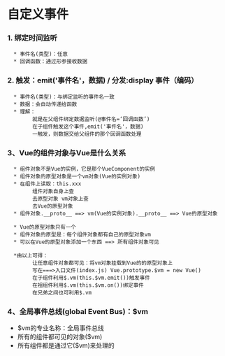 # 自定义事件
### 1. 绑定时间监听
      * 事件名(类型)：任意
      * 回调函数：通过形参接收数据
### 2. 触发：emit('事件名'，数据) / 分发:display  事件（编码）
      * 事件名(类型)：与绑定监听的事件名一致
      * 数据：会自动传递给函数
      * 理解：
            就是在父组件绑定数据监听(@事件名=‘回调函数’)
            在子组件触发这个事件,emit('事件名'，数据)
            一触发，则数据交给父组件的那个回调函数处理
### 3、Vue的组件对象与Vue是什么关系
      * 组件对象不是Vue的实例，它是那个VueComponent的实例
      * 组件对象的原型对象是一个vm对象(Vue的实例对象)
      * 在组件上读取：this.xxx
            组件对象自身上查
            去原型对象 vm对象上查
            去Vue的原型对象
      * 组件对象.__proto__ ==> vm(Vue的实例对象).__proto__ ==> Vue的原型对象

      * Vue的原型对象只有一个
      * 组件对象的原型是：每个组件对象都有自己的原型对象vm
      * 可以在Vue的原型对象添加一个东西 ==> 所有组件对象可见

      *由以上可得：
            让任意组件对象都可见：将vm对象挂载到Vue的的原型对象上
            写在===>入口文件(index.js) Vue.prototype.$vm = new Vue()
            在子组件利用$.vm(this.$vm.emit())触发事件
            在祖组件利用$.vm(this.$vm.on())绑定事件
            在兄弟之间也可利用$.vm
### 4、全局事件总线(global Event Bus)：$vm
* $vm的专业名称：全局事件总线
* 所有的组件都可见的对象($vm)
* 所有组件都是通过它($vm)来处理的
